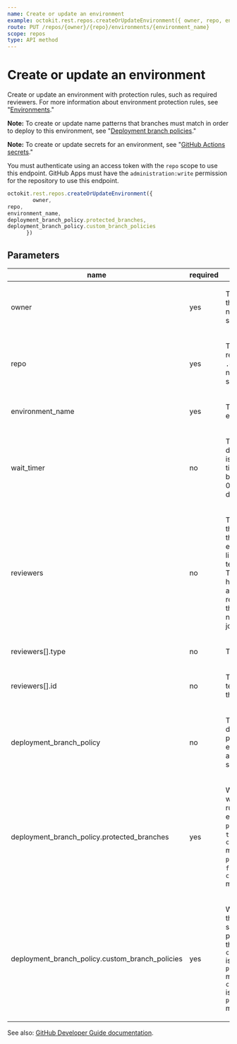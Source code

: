 ```yaml
---
name: Create or update an environment
example: octokit.rest.repos.createOrUpdateEnvironment({ owner, repo, environment_name, deployment_branch_policy.protected_branches, deployment_branch_policy.custom_branch_policies })
route: PUT /repos/{owner}/{repo}/environments/{environment_name}
scope: repos
type: API method
---
```


# Create or update an environment

Create or update an environment with protection rules, such as required reviewers. For more information about environment protection rules, see "[Environments](/actions/reference/environments#environment-protection-rules)."

**Note:** To create or update name patterns that branches must match in order to deploy to this environment, see "[Deployment branch policies](/rest/deployments/branch-policies)."

**Note:** To create or update secrets for an environment, see "[GitHub Actions secrets](/rest/actions/secrets)."

You must authenticate using an access token with the `repo` scope to use this endpoint. GitHub Apps must have the `administration:write` permission for the repository to use this endpoint.

```js
octokit.rest.repos.createOrUpdateEnvironment({
        owner,
repo,
environment_name,
deployment_branch_policy.protected_branches,
deployment_branch_policy.custom_branch_policies
      })
```

## Parameters

<table>
  <thead>
    <tr>
      <th>name</th>
      <th>required</th>
      <th>description</th>
    </tr>
  </thead>
  <tbody>
    <tr><td>owner</td><td>yes</td><td>

The account owner of the repository. The name is not case sensitive.

</td></tr>
<tr><td>repo</td><td>yes</td><td>

The name of the repository without the `.git` extension. The name is not case sensitive.

</td></tr>
<tr><td>environment_name</td><td>yes</td><td>

The name of the environment.

</td></tr>
<tr><td>wait_timer</td><td>no</td><td>

The amount of time to delay a job after the job is initially triggered. The time (in minutes) must be an integer between 0 and 43,200 (30 days).

</td></tr>
<tr><td>reviewers</td><td>no</td><td>

The people or teams that may review jobs that reference the environment. You can list up to six users or teams as reviewers. The reviewers must have at least read access to the repository. Only one of the required reviewers needs to approve the job for it to proceed.

</td></tr>
<tr><td>reviewers[].type</td><td>no</td><td>

The type of reviewer.

</td></tr>
<tr><td>reviewers[].id</td><td>no</td><td>

The id of the user or team who can review the deployment

</td></tr>
<tr><td>deployment_branch_policy</td><td>no</td><td>

The type of deployment branch policy for this environment. To allow all branches to deploy, set to `null`.

</td></tr>
<tr><td>deployment_branch_policy.protected_branches</td><td>yes</td><td>

Whether only branches with branch protection rules can deploy to this environment. If `protected_branches` is `true`, `custom_branch_policies` must be `false`; if `protected_branches` is `false`, `custom_branch_policies` must be `true`.

</td></tr>
<tr><td>deployment_branch_policy.custom_branch_policies</td><td>yes</td><td>

Whether only branches that match the specified name patterns can deploy to this environment. If `custom_branch_policies` is `true`, `protected_branches` must be `false`; if `custom_branch_policies` is `false`, `protected_branches` must be `true`.

</td></tr>
  </tbody>
</table>

See also: [GitHub Developer Guide documentation](https://docs.github.com/rest/deployments/environments#create-or-update-an-environment).
